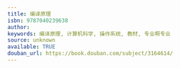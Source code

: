 ```yaml
---
title: 编译原理
isbn: 9787040239638
author: 
keywords: 编译原理, 计算机科学, 操作系统, 教材, 专业啊专业
source: unknown
available: TRUE
douban_url: https://book.douban.com/subject/3164614/
---
```

